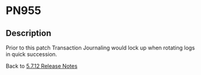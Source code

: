 # PN955

<PageHeader />

## Description

Prior to this patch Transaction Journaling would lock up when rotating logs in quick succession.

Back to [5.7.12 Release Notes](./../README.md)
  
<PageFooter />
